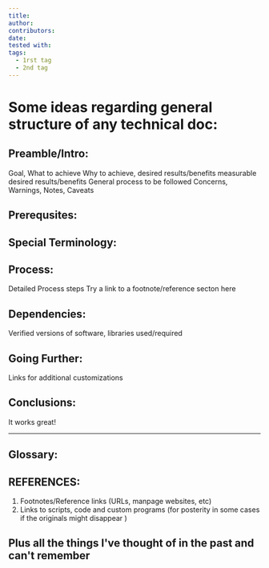 ```yaml
---
title: 
author: 
contributors:
date: 
tested with: 
tags:
  - 1rst tag
  - 2nd tag
---
```


# Some ideas regarding general structure of any technical doc:

## Preamble/Intro:
  Goal, What to achieve
  Why to achieve, desired results/benefits
  measurable desired results/benefits
  General process to be followed
  Concerns, Warnings, Notes, Caveats

## Prerequsites:

## Special Terminology:

## Process:
  Detailed Process steps
  Try a link to a footnote/reference secton here

## Dependencies:
  Verified versions of software, libraries used/required

## Going Further:
  Links for additional customizations

## Conclusions:
  It works great!

---
## Glossary:

## REFERENCES:
1. Footnotes/Reference links (URLs, manpage websites, etc)
2. Links to scripts, code and custom programs (for posterity in some cases if the originals might disappear )

## Plus all the things I've thought of in the past and can't remember
